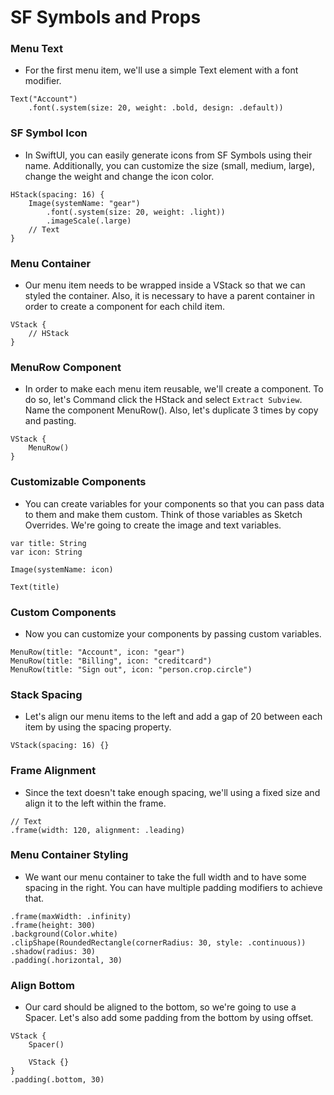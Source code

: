 # SF Symbols and Props

### Menu Text
- For the first menu item, we'll use a simple Text element with a font modifier.

```
Text("Account")
    .font(.system(size: 20, weight: .bold, design: .default))
```

### SF Symbol Icon
- In SwiftUI, you can easily generate icons from SF Symbols using their name. Additionally, you can customize the size (small, medium, large), change the weight and change the icon color.

```
HStack(spacing: 16) {
    Image(systemName: "gear")
        .font(.system(size: 20, weight: .light))
        .imageScale(.large)
    // Text
}
```

### Menu Container
- Our menu item needs to be wrapped inside a VStack so that we can styled the container. Also, it is necessary to have a parent container in order to create a component for each child item.

```
VStack {
    // HStack
}
```

### MenuRow Component
- In order to make each menu item reusable, we'll create a component. To do so, let's Command click the HStack and select `Extract Subview`. Name the component MenuRow(). Also, let's duplicate 3 times by copy and pasting.

```
VStack {
    MenuRow()
}
```

### Customizable Components
- You can create variables for your components so that you can pass data to them and make them custom. Think of those variables as Sketch Overrides. We're going to create the image and text variables.

```
var title: String
var icon: String
```
```
Image(systemName: icon)
```
```
Text(title)
```

### Custom Components
- Now you can customize your components by passing custom variables.

```
MenuRow(title: "Account", icon: "gear")
MenuRow(title: "Billing", icon: "creditcard")
MenuRow(title: "Sign out", icon: "person.crop.circle")
```

### Stack Spacing
- Let's align our menu items to the left and add a gap of 20 between each item by using the spacing property.

```
VStack(spacing: 16) {}
```

### Frame Alignment
- Since the text doesn't take enough spacing, we'll using a fixed size and align it to the left within the frame.

```
// Text
.frame(width: 120, alignment: .leading)
```

### Menu Container Styling
- We want our menu container to take the full width and to have some spacing in the right. You can have multiple padding modifiers to achieve that.

```
.frame(maxWidth: .infinity)
.frame(height: 300)
.background(Color.white)
.clipShape(RoundedRectangle(cornerRadius: 30, style: .continuous))
.shadow(radius: 30)
.padding(.horizontal, 30)
```

### Align Bottom
- Our card should be aligned to the bottom, so we're going to use a Spacer. Let's also add some padding from the bottom by using offset.

```
VStack {
    Spacer()

    VStack {}
}
.padding(.bottom, 30)
```
